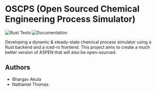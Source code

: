 # OSCPS (Open Sourced Chemical Engineering Process Simulator)

![Rust Tests](https://github.com/OSCPS-Project/OSCPS/actions/workflows/rust-tests.yml/badge.svg)
![Documentation](https://github.com/OSCPS-Project/OSCPS/actions/workflows/check-docs.yml/badge.svg)

Developing a dynamic & steady-state chemical process simulator using a Rust backend and a iced-rs frontend. This project aims to create a much better version of ASPEN that will also be open-sourced.

## Authors

- Bhargav Akula
- Nathaniel Thomas



